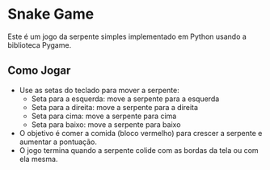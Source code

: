 # Snake Game

Este é um jogo da serpente simples implementado em Python usando a biblioteca Pygame.

## Como Jogar

- Use as setas do teclado para mover a serpente:
  - Seta para a esquerda: move a serpente para a esquerda
  - Seta para a direita: move a serpente para a direita
  - Seta para cima: move a serpente para cima
  - Seta para baixo: move a serpente para baixo
- O objetivo é comer a comida (bloco vermelho) para crescer a serpente e aumentar a pontuação.
- O jogo termina quando a serpente colide com as bordas da tela ou com ela mesma.
